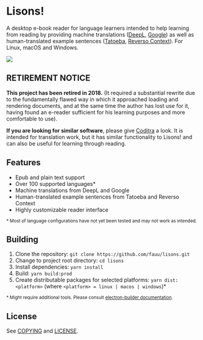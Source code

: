 # Lisons!

A desktop e-book reader for language learners intended to help learning from reading by providing machine translations ([DeepL](https://www.deepl.com/translator), [Google](https://translate.google.com/)) as well as human-translated example sentences ([Tatoeba](https://tatoeba.org/), [Reverso Context](http://context.reverso.net)). For Linux, macOS and Windows.

![](website/resources/screenshot.png?raw=true)

## RETIREMENT NOTICE

**This project has been retired in 2018.** (It required a substantial rewrite due to the fundamentally flawed way in which it approached loading and rendering documents, and at the same time the author has lost use for it, having found an e-reader sufficient for his learning purposes and more comfortable to use).

**If you are looking for similar software**, please give [Coditra](https://github.com/fauu/Coditra) a look. It is intended for translation work, but it has similar functionality to Lisons! and can also be useful for learning through reading.

## Features

* Epub and plain text support
* Over 100 supported languages*
* Machine translations from DeepL and Google
* Human-translated example sentences from Tatoeba and Reverso Context
* Highly customizable reader interface

<sub>
* Most of language configurations have not yet been tested and may not work as intended.
</sub>

## Building

1. Clone the repository: ```git clone https://github.com/fauu/lisons.git```
2. Change to project root directory: ```cd lisons```
3. Install dependencies: ```yarn install```
4. Build: ``yarn build:prod``
5. Create distributable packages for selected platforms: ``yarn dist:<platform>`` (where ```<platform> = linux | macos | windows```)*

<sub>* Might require additional tools. Please consult [electron-builder documentation](https://www.electron.build/).</sub>

## License

See [COPYING](COPYING.md) and [LICENSE](LICENSE.md).
